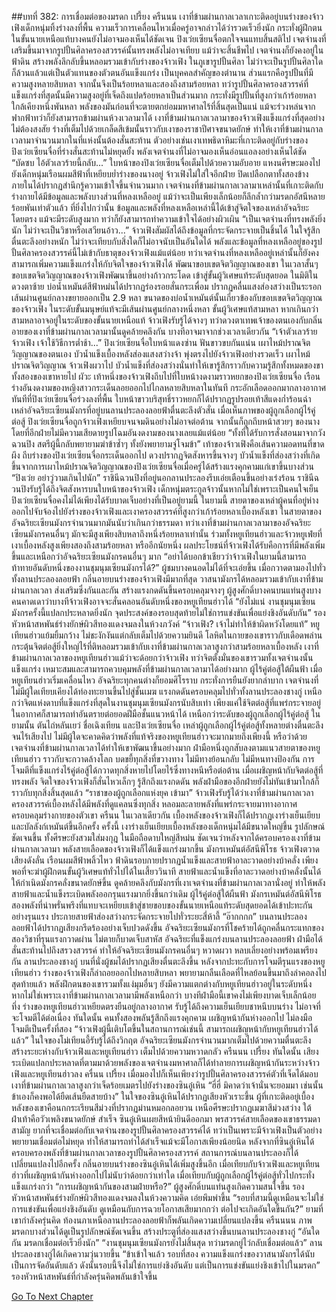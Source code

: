 ##บทที่ 382: การเชื่อมต่อของมรดก
เปรี้ยง ครืนนน
เงาที่ข้ามผ่านกาลเวลาเกาะติดอยู่บนร่างของจ้าวเฟิงเด็กหนุ่มทิ้งร่างลงที่พื้น ความเร็วการเคลื่อนไหวเมื่อครู่อาจกล่าวได้ว่ารวดเร็วยิ่งนัก กระทั่งผู้ฝึกตนในขั้นนายเหนือแท้บางคนยังไม่อาจมองเห็นได้ชัดเจน
ปิงเว่ยเซียนจื่อตกใจจนแทบสิ้นสติไป
เจตจำนงที่เสริมขึ้นมาจากรูปปั้นศิลาครองสวรรค์นั้นทรงพลังไม่อาจเทียบ แม้ว่าจะสิ้นชีพไป เจตจำนงก็ยังคงอยู่ในฟ้าดิน สร้างพลังลึกลับขึ้นหลอมรวมเข้ากับร่างของจ้าวเฟิง
ในภูเขารูปปั้นศิลา ไม่ว่าจะเป็นรูปปั้นศิลาใดก็ล้วนแล้วแต่เป็นตัวแทนของตัวตนอันแข็งแกร่ง เป็นบุคคลสำคัญของตำนาน
ส่วนแรกคือรูปปั้นที่มีความสูงหลายสิบหลา จากนั้นจึงเป็นร้อยหลาและสองถึงสามร้อยหลา
ทว่ารูปปั้นศิลาครองสวรรค์ที่แข็งแกร่งที่สุดนั้นมีความสูงอยู่ที่เจ็ดถึงแปดร้อยหลาเป็นส่วนมาก กระทั่งมีรูปปั้นที่สูงกว่าเก้าร้อยหลา ใกล้เคียงหนึ่งพันหลา พลังของมันก่อนที่จะตายตกย่อมมหาศาลไร้ที่สิ้นสุดเป็นแน่ แม้จะร่วงหล่นจากฟากฟ้าทว่าก็ยังสามารถข้ามผ่านห้วงเวลามาได้
เงาที่ข้ามผ่านกาลเวลามาของจ้าวเฟิงแข็งแกร่งที่สุดอย่างไม่ต้องสงสัย
ร่างที่เต็มไปด้วยเกล็ดสีเข้มนั้นราวกับเงาของราชาปีศาจขนาดยักษ์ ทำให้เงาที่ข้ามผ่านกาลเวลามาจำนวนมากในที่แห่งนั้นต้องสั่นสะท้าน
ตัวอย่างเช่นเงาเทพธิดาหิมะที่เกาะติดอยู่กับร่างของปิงเว่ยเซียนจื่อที่ร่างสั่นสะท้านไม่หยุดยั้ง พลังเจตจำนงที่ไม่อาจมองเห็นอ่อนแอลงอย่างเห็นได้ชัด
“บัดซบ ไอ้ตัวเลวร้ายนี้กลับ...”
ใบหน้าของปิงเว่ยเซียนจื่อเต็มไปด้วยความอับอาย แหงนศีรษะมองไปยังเด็กหนุ่มเรือนผมสีฟ้าที่เหยียบย่ำร่างของนางอยู่
จ้าวเฟิงไม่ใส่ใจอีกฝ่าย ปิดเปลือกตาทั้งสองข้าง ภายในได้ปรากฏสำนึกรู้ความเข้าใจขึ้นจำนวนมาก
เจตจำนงที่ข้ามผ่านกาลเวลามาเหล่านั้นที่เกาะติดกับร่างกายได้มีข้อมูลและพลังบางส่วนที่หลงเหลืออยู่ แม้ว่าจะเป็นเพียงเล็กน้อยก็ลึกล้ำกว่ามรดกอัสนีหลายร้อยพันเท่าตัวแล้ว
ที่ยิ่งไปกว่านั้น ข้อมูลและพลังที่หลงเหลือเหล่านี้ได้เข้าสู่จิตใจของเหล่าอัจฉริยะโดยตรง แม้จะมีระดับสูงมาก ทว่าก็ยังสามารถทำความเข้าใจได้อย่างผิวเผิน
“เป็นเจตจำนงที่ทรงพลังยิ่งนัก ไม่ว่าจะเป็นวิชาหรือเสวียนอ้าว...”
จ้าวเฟิงสัมผัสได้ถึงข้อมูลที่กระจัดกระจายเป็นชิ้นได้ ในใจรู้สึกตื่นตะลึงอย่างหนัก
ไม่ว่าจะเทียบกับสิ่งใดก็ไม่อาจนับเป็นอันใดได้ พลังและข้อมูลที่หลงเหลืออยู่ของรูปปั้นศิลาครองสวรรค์นี้ไม่เข้ากับธาตุของจ้าวเฟิงแม้แต่น้อย
ทว่าเจตจำนงที่หลงเหลืออยู่เหล่านั้นก็ยังคงสามารถเพิ่มความแข็งแกร่งให้กับจิตใจของจ้าวเฟิงได้ พัฒนาขอบเขตจิตวิญญาณของเขา
ในเวลาสั้นๆ
ขอบเขตจิตวิญญาณของจ้าวเฟิงพัฒนาขึ้นอย่างก้าวกระโดด เข้าสู่ขั้นผู้วิเศษแท้ระดับสุดยอด
ในมิติในดวงตาซ้าย
บ่อน้ำเหมันต์สีฟ้าหม่นได้ปรากฏร่องรอยสั่นกระเพื่อม ปรากฏคลื่นแสงส่องสว่างเป็นระรอก เส้นผ่านศูนย์กลางขยายออกเป็น 2.9 หลา
ขนาดของบ่อน้ำเหมันต์นั้นเกี่ยวข้องกับขอบเขตจิตวิญญาณของจ้าวเฟิง
ในระดับขั้นมนุษย์แท้จะมีเส้นผ่านศูนย์กลางหนึ่งหลา ขั้นผู้วิเศษแท้สามหลา หากเกินกว่าสามหลาอาจอยู่ในระดับของขั้นนายเหนือแท้
จ้าวเฟิงรับรู้ได้จางๆ ทว่าดวงตาเทพเจ้าของตนเองกับกลิ่นอายของเงาที่ข้ามผ่านกาลเวลามานั้นดูคล้ายคลึงกัน บางทีอาจมาจากช่วงเวลาเดียวกัน
“เจ้าตัวเลวร้ายจ้าวเฟิง เจ้าใช้วิธีการต่ำช้า...”
ปิงเว่ยเซียนจื่อใบหน้าแดงซ่าน ฟันขาวขบกันแน่น เผาไหม้ปราณจิตวิญญาณของตนเอง บัวน้ำแข็งเบื้องหลังส่องแสงสว่างจ้า พุ่งตรงไปยังจ้าวเฟิงอย่างรวดเร็ว
เผาไหม้ปราณจิตวิญญาณ
จ้าวเฟิงผวาไป บัวน้ำแข็งที่ส่องสว่างนั่นทำให้เขารู้สึกราวกับความรู้สึกทั้งหมดของขาทั้งสองของเขาหายไป
ผัวะ
เท้าหนึ่งของจ้าวเฟิงถีบไปที่ใบหน้างดงามราวหยกของปิงเว่ยเซียนจื่อ เรือนร่างอันงดงามของหญิงสาวกระเด็นลอยออกไปไกลหลายสิบหลาในทันที กระอักเลือดออกมากลางอากาศ
ทันทีที่ปิงเว่ยเซียนจื่อร่วงลงที่พื้น ใบหน้าขาวบริสุทธิ์ราวหยกก็ได้ปรากฏรูปรอยเท้าสีแดงก่ำร้อนฉ่า
เหล่าอัจฉริยะเซียนมังกรที่อยู่บนลานประลองลอยฟ้าตื่นตะลึงตัวสั่น
เมื่อเห็นภาพของผู้ถูกเลือกผู้ไร้คู่ต่อสู้ ปิงเว่ยเซียนจื่อถูกจ้าวเฟิงเหยียบจนจมดินอย่างไม่อาจต่อต้าน จากนั้นก็ถูกถีบหน้าสวยๆ ของนางโดยที่อีกฝ่ายไม่มีความเสียดายรูปโฉมอันงดงามของนางเลยแม้แต่น้อย
“ทั้งที่ได้รับการสั่งสอนมาจากวังฉวนปิง สตรีผู้นี้กลับพยายามฆ่าข้าซ้ำๆ ทั้งยังพยายามจู่โจมข้า”
เท้าของจ้าวเฟิงคือเส้นความอดทนที่ขาดผึง ถีบร่างของปิงเว่ยเซียนจื่อกระเด็นออกไป ดวงปรากฏจิตสังหารขึ้นจางๆ
บัวน้ำแข็งที่ส่องสว่างที่เกิดขึ้นจากการเผาไหม้ปราณจิตวิญญาณของปิงเว่ยเซียนจื่อเมื่อครู่ได้สร้างแรงคุกคามแก่เขาขึ้นบางส่วน
“ปิงเว่ย อย่าวู่วามเกินไปนัก”
ราชินีฉวนปิงที่อยู่นอกลานประลองรีบเอ่ยเตือนขึ้นอย่างเร่งร้อน
ราชินีฉวนปิงรับรู้ได้ถึงจิตสังหารบนใบหน้าของจ้าวเฟิง เด็กหนุ่มตระกูลจ้าวนั้นหากไม่ใช่เพราะเป็นคนใจเย็น ปิงเว่ยเซียนจื่อคงไม่ได้เพียงได้รับบาดเจ็บอย่างที่เป็นอยู่ยามนี้
ในยามนี้
สายตาของเหล่าผู้คนที่อยู่ห่างออกไปจับจ้องไปยังร่างของจ้าวเฟิงและเงาครองสวรรค์ที่สูงกว่าเก้าร้อยหลาเบื้องหลังเขา ในสายตาของอัจฉริยะเซียนมังกรจำนวนมากมันนับว่าเกินกว่าธรรมดา
ทว่าเงาที่ข้ามผ่านกาลเวลามาของอัจฉริยะเซียนมังกรคนอื่นๆ มักจะมีสูงเพียงสิบหลาถึงหนึ่งร้อยหลาเท่านั้น
ร่วมทั้งหยูเทียนฮ่าวและจ้าวหยูเฟ่ยที่เงาเบื้องหลังสูงเพียงสองถึงสามร้อยหลา
หรืออีกนัยหนึ่ง
ผลประโยชน์ที่จ้าวเฟิงได้รับคือการที่มีพลังเพิ่มขึ้นและเหนือกว่าอัจฉริยะเซียนมังกรคนอื่นๆ มาก
“อย่าได้บอกข้าเชียวว่าจ้าวเฟิงในยามนี้สามารถท้าทายอันดับหนึ่งของงานชุมนุมเซียนมังกรได้?”
ผู้ชมบางคนอดไม่ได้ที่จะเอ่ยขึ้น
เมื่อกวาดตามองไปทั่วทั้งลานประลองลอยฟ้า กลิ่นอายบนร่างของจ้าวเฟิงมีมากที่สุด วาสนามังกรได้หลอมรวมเข้ากับเงาที่ข้ามผ่านกาลเวลา ส่งเสริมซึ่งกันและกัน สร้างแรงกดดันขึ้นครอบคลุมจางๆ
ผู้สูงศักดิ์บางคนบนแท่นสูงบางคนคาดเดาว่าบางทีจ้าวเฟิงอาจจะสั่นคลอนอันดับหนึ่งของหยูเทียนฮ่าวได้
“ยังไม่แน่ งานชุมนุมเซียนมังกรครั้งนี้แปลกประหลาดยิ่งนัก จุดประสงค์ของรอบสุดท้ายไม่ใช่การแข่งขันเพื่อแย่งชิงอันดับกัน”
รองหัวหน้าสหพันธ์ร่างยักษ์ผิวสีทองแดงจมลงในห้วงภวังค์
“จ้าวเฟิง? เจ้าไม่ทำให้ข้าผิดหวังโดยแท้”
หยูเทียนฮ่าวแย้มยิ้มกว้าง ไม่ชะงักงันแต่กลับเต็มไปด้วยความยินดี
โลหิตในกายของเขาราวกับเดือดพล่าน กระตุ้นจิตต่อสู้ยิ่งใหญ่ไร้ที่ติหลอมรวมเข้ากับเงาที่ข้ามผ่านกาลเวลาสูงกว่าสามร้อยหลาเบื้องหลัง
เงาที่ข้ามผ่านกาลเวลาของหยูเทียนฮ่าวแม้ว่าจะด้อยกว่าจ้าวเฟิง ทว่าจิตตั้งมั่นของเขารวมทั้งเจตจำนงนั้นแข็งแกร่ง เหมาะสมและสามารถควบคุมพลังที่ข้ามผ่านกาลเวลามาได้อย่างมาก
ผู้ไร้คู่ต่อสู้ใต้ผืนฟ้า
เมื่อหยูเทียนฮ่าวเริ่มเคลื่อนไหว อัจฉริยะทุกคนต่างก็ยอมศิโรราบ กระทั่งการยืนยังยากลำบาก
เจตจำนงที่ไม่มีผู้ใดเทียบเคียงได้ท่องทะยานขึ้นไปสู่ชั้นเมฆ แรงกดดันครอบคลุมไปทั่วทั้งลานประลองชางกู่ เหนือกว่าจิตแห่งดาบที่แข็งแกร่งที่สุดในงานชุมนุมเซียนมังกรนับสิบเท่า
เพียงแค่ใช้จิตต่อสู้ที่แพร่กระจายอยู่ในอากาศก็สามารถทำอันตรายต่อยอดฝีมือชั้นแนวหน้าได้ เหนือกว่าระดับของผู้ถูกเลือกผู้ไร้คู่ต่อสู้
ในยามนั้น ตันไถ่หลันเยว่ ชื่อเฉิงเทียน และปิงเว่ยเซียนจื่อ เหล่าผู้ถูกเลือกผู้ไร้คู่ต่อสู้ทั้งหลายต่างตื่นตะลึงจนไร้เสียงไป
ไม่มีผู้ใดจะคาดคิดว่าพลังที่แท้จริงของหยูเทียนฮ่าวจะมากมายถึงเพียงนี้ หรือว่าด้วยเจตจำนงที่ข้ามผ่านกาลเวลาได้ทำให้เขาพัฒนาขึ้นอย่างมาก
ฝ่ามือหนึ่งถูกสับลงตามแนวสายตาของหยูเทียนฮ่าว ราวกับจะกวาดล้างโลก บดขยี้ทุกสิ่งที่ขวางทาง
ไม่มีทางย้อนกลับ ไม่มีหนทางป้องกัน การโจมตีที่แข็งแกร่งไร้คู่ต่อสู้ได้กวาดทุกสิ่งหายไปโดยไร้ซึ่งทางหนีหรือต่อต้าน
เมื่อเผชิญหน้ากับจิตต่อสู้ที่ทรงพลัง จิตใจของจ้าวเฟิงก็สั่นไหวเล็กๆ รู้สึกถึงแรงกดดัน พลังฝ่ามือของอีกฝ่ายยังไม่ทันเข้ามาใกล้ก็ราวกับทุกสิ่งสิ้นสุดแล้ว
“ราชาของผู้ถูกเลือกแห่งยุค เข้ามา”
จ้าวเฟิงรับรู้ได้ว่าเงาที่ข้ามผ่านกาลเวลาครองสวรรค์เบื้องหลังได้มีพลังที่ดูแคลนซึ่งทุกสิ่ง หลอมละลายพลังที่แพร่กระจายมาทางอากาศ ครอบคลุมร่างกายของตัวเขา
ครืนน
ในเวลาเดียวกัน เบื้องหลังของจ้าวเฟิงก็ได้ปรากฏเงาร่างเย็นเยียบและบัลลังก์เหมันต์ขึ้นอีกครั้ง
ครั้งนี้ เงาร่างเย็นเยียบเบื้องหลังของเด็กหนุ่มได้มีขนาดใหญ่ขึ้น รูปลักษณ์ชัดเจนขึ้น ทั้งศีรษะยังสวมใส่มงกุฎ ในมือถือดาบใหญ่สีหม่น
ชัดเจนว่าหลังจากได้ครอบครองเงาที่ข้ามผ่านกาลเวลามา พลังสายเลือดของจ้าวเฟิงก็ได้แข็งแกร่งมากขึ้น
มังกรเหมันต์อัสนีพิโรธ
จ้าวเฟิงตวาดเสียงดังลั่น เรือนผมสีฟ้าพลิ้วไหว ฟ้าดินรอบกายปรากฏน้ำแข็งและสายฟ้าอาละวาดอย่างบ้าคลั่ง เพียงพอที่จะฆ่าผู้ฝึกตนขั้นผู้วิเศษแท้ทั่วไปได้ในเสี้ยววินาที
สายฟ้าและน้ำแข็งที่อาละวาดอย่างบ้าคลั่งนั้นได้ให้กำเนิดมังกรคลั่งขนาดยักษ์ขึ้น ดูคล้ายคลึงกับมังกรที่เงาเจตจำนงที่ข้ามผ่านกาลเวลานั่งอยู่ ทำให้พลังสายฟ้าและน้ำแข็งระเบิดพลังออกรุนแรงมากยิ่งขึ้นกว่าเดิม
ผู้ไร้คู่ต่อสู้ใต้ผืนฟ้า มังกรเหมันต์อัสนีพิโรธ
สองพลังที่น่าพรั่นพรึงที่แทบจะเหยียบเข้าสู่ชายขอบของขั้นนายเหนือแท้ระดับสุดยอดได้เข้าปะทะกันอย่างรุนแรง ประกายสายฟ้าส่องสว่างกระจัดกระจายไปทั่วระยะสี่ห้าลี้
“อ๊ากกกก”
บนลานประลองลอยฟ้าได้ปรากฏเสียงกรีดร้องอย่างเจ็บปวดดังขึ้น อัจฉริยะเซียนมังกรที่โชคร้ายได้ถูกคลื่นกระแทกของสองวิชาที่รุนแรงกวาดผ่าน ไม่ตายก็บาดเจ็บสาหัส
อัจฉริยะที่แข็งแกร่งบนลานประลองลอยฟ้า ฝ่ามือได้สั่นสะท้านไปถึงสรวงสวรรค์ ทำให้อัจฉริยะเซียนมังกรคนอื่นๆ หวาดผวา หลบเลี่ยงอย่างพร้อมเพรียงกัน
ลานประลองชางกู่ บนที่นั่งผู้ชมได้ปรากฏเสียงตื่นตะลึงขึ้น
หลังจากปะทะกับการโจมตีรุนแรงของหยูเทียนฮ่าว ร่างของจ้าวเฟิงก็ล่าถอยออกไปหลายสิบหลา พยายามกลืนเลือดที่ไหลย้อนขึ้นมาถึงลำคอลงไป
สุดท้ายแล้ว พลังฝึกตนของเขารวมทั้งแง่มุมอื่นๆ ยังมีความแตกต่างกับหยูเทียนฮ่าวอยู่ในระดับหนึ่ง หากไม่ใช่เพราะเงาที่ข้ามผ่านกาลเวลามามีพลังเหนือกว่า บางทีฝ่ามือนี้เขาคงไม่เพียงบาดเจ็บเล็กน้อย
ทึ่ง
ร่างของหยูเทียนฮ่าวเหยียดตรงยืนอยู่กลางอากาศ รับรู้ได้ถึงความเย็นเยียบชาหนึบบนร่าง ไม่อาจที่จะโจมตีได้ต่อเนื่อง
ทันใดนั้น
คนทั้งสองพลันรู้สึกถึงแรงคุกคาม เผชิญหน้ากันห่างออกไป ไม่ลงมือโจมตีเป็นครั้งที่สอง
“จ้าวเฟิงผู้นี้เติบโตขึ้นในสถานการณ์เช่นนี้ สามารถเผชิญหน้ากับหยูเทียนฮ่าวได้แล้ว”
ในใจของโม่เทียนอี้รับรู้ได้ถึงวิกฤต
อัจฉริยะเซียนมังกรจำนวนมากเต็มไปด้วยความตื่นตะลึง สร้างระยะห่างกับจ้าวเฟิงและหยูเทียนฮ่าว เต็มไปด้วยความหวาดกลัว
ครืนนน เปรี้ยง
ทันใดนั้น เสียงระเบิดแปลกประหลาดที่ตามมาด้วยพลังของเจตจำนงมหาศาลก็ได้ทำลายการเผชิญหน้ากันระหว่างจ้าวเฟิงและหยูเทียนฮ่าวลง
ครื่นน เปรี้ยง
เมื่อมองไปก็เห็นเพียงว่ารูปปั้นศิลาครองสวรรค์ตัวที่เจ็ดได้มอบเงาที่ข้ามผ่านกาลเวลาสูงกว่าเจ็ดร้อยเมตรไปยังร่างของซินอู๋เหิน
“ฮี่ฮี่ มิคาดว่าเจ้านั่นจะยอมมา เช่นนั้นข้าเองก็คงพอได้ยืดเส้นยืดสายบ้าง”
ในใจของซินอู๋เหินได้ปรากฏเสียงหัวเราะขึ้น
ผู้ที่เกาะติดอยู่เบื้องหลังของเขาคือนกกระเรียนสีม่วงที่ปรากฏม่านหมอกลอยวน เหนือศีรษะปรากฏเมฆาสีม่วงสว่าง ใต้ฝ่าเท้าคือวัวเพลิงขนาดยักษ์
สำเร็จ
ซินอู๋เหินเผยสีหน้ายินดีออกมา พรสวรรค์สายเลือดของเขาธรรมดาสามัญ ยากที่จะเชื่อมต่อกับเจตจำนงของรูปปั้นศิลาครองสวรรค์ได้
ทว่าเป็นเพราะมีจ้าวเฟิงเป็นตัวอย่าง พยายามเชื่อมต่อไม่หยุด ทำให้สามารถทำได้สำเร็จแม้จะมีโอกาสเพียงน้อยนิด
หลังจากที่ซินอู๋เหินได้ครอบครองพลังที่ข้ามผ่านกาลเวลาของรูปปั้นศิลาครองสวรรค์ สถานการณ์บนลานประลองก็ได้เปลี่ยนแปลงไปอีกครั้ง
กลิ่นอายบนร่างของซินอู๋เหินได้เพิ่มสูงขึ้นอีก เมื่อเทียบกับจ้าวเฟิงและหยูเทียนฮ่าวที่เผชิญหน้ากันห่างออกไปไม่นับว่าด้อยกว่าเท่าใด เมื่อเทียบกับผู้ถูกเลือกผู้ไร้คู่ต่อสู้ทั่วไปกระทั่งแข็งแกร่งกว่า
“การเผชิญหน้ากันของสามฝ่ายหรือ?”
ผู้สูงศักดิ์บนแท่นสูงเกิดความสนใจขึ้น
รองหัวหน้าสหพันธ์ร่างยักษ์ผิวสีทองแดงจมลงในห้วงความคิด เอ่ยพึมพำขึ้น “รอบที่สามนี้ดูเหมือนจะไม่ใช่การแข่งขันเพื่อแย่งชิงอันดับ ดูเหมือนกับการฉวยโอกาสเสียมากกว่า ต่อไปจะเกิดอันใดขึ้นกัน?”
ยามที่เขากำลังครุ่นคิด ท้องนภาเหนือลานประลองลอยฟ้าก็พลันเกิดความเปลี่ยนแปลงขึ้น
ครืนนนน
ภาพมรดกบางส่วนได้ดูเป็นรูปลักษณ์ชัดเจนขึ้น สร้างประตูที่ส่องแสงสว่างขึ้นบนลานประลองชางกู่
“อันใดกัน มรดกเชื่อมต่อเร็วยิ่งนัก”
“งานชุมนุมเซียนมังกรยังไม่สิ้นสุด ทว่ามรดกยู่ไว่กลับเชื่อมต่อแล้ว”
ลานประลองชางกู่ได้เกิดความวุ่นวายขึ้น
“ข้าเข้าใจแล้ว รอบที่สอง ความแข็งแกร่งของวาสนามังกรได้นับเป็นการจัดอันดับแล้ว ดังนั้นรอบนี้จึงไม่ใช่การแย่งชิงอันดับ แต่เป็นการแข่งขันแย่งชิงเข้าไปในมรดก”
รองหัวหน้าสหพันธ์ที่กำลังครุ่นคิดพลันเข้าใจขึ้น


[Go To Next Chapter]( ./162.md)